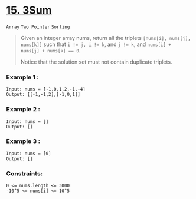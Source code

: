 # [15. 3Sum](https://leetcode.com/problems/3sum/ 'LeetCode')
`Array` `Two Pointer` `Sorting`
> Given an integer array nums, return all the triplets `[nums[i], nums[j], nums[k]]` such that `i != j, i != k`, and `j != k`, and `nums[i] + nums[j] + nums[k] == 0`.
>
> Notice that the solution set must not contain duplicate triplets.

### Example 1 :
    Input: nums = [-1,0,1,2,-1,-4]
    Output: [[-1,-1,2],[-1,0,1]]

### Example 2 :
    Input: nums = []
    Output: []

### Example 3 :
    Input: nums = [0]
    Output: []
### Constraints:
    0 <= nums.length <= 3000
    -10^5 <= nums[i] <= 10^5
